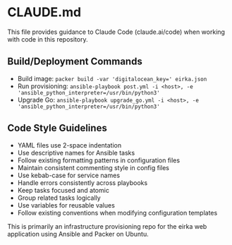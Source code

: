 # CLAUDE.md

This file provides guidance to Claude Code (claude.ai/code) when working with code in this repository.

## Build/Deployment Commands
- Build image: `packer build -var 'digitalocean_key=' eirka.json`
- Run provisioning: `ansible-playbook post.yml -i <host>, -e 'ansible_python_interpreter=/usr/bin/python3'`
- Upgrade Go: `ansible-playbook upgrade_go.yml -i <host>, -e 'ansible_python_interpreter=/usr/bin/python3'`

## Code Style Guidelines
- YAML files use 2-space indentation
- Use descriptive names for Ansible tasks
- Follow existing formatting patterns in configuration files
- Maintain consistent commenting style in config files
- Use kebab-case for service names
- Handle errors consistently across playbooks
- Keep tasks focused and atomic
- Group related tasks logically
- Use variables for reusable values
- Follow existing conventions when modifying configuration templates

This is primarily an infrastructure provisioning repo for the eirka web application using Ansible and Packer on Ubuntu.